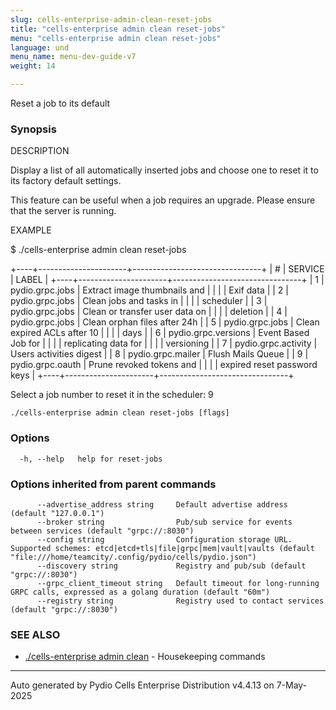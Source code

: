 ```yaml
---
slug: cells-enterprise-admin-clean-reset-jobs
title: "cells-enterprise admin clean reset-jobs"
menu: "cells-enterprise admin clean reset-jobs"
language: und
menu_name: menu-dev-guide-v7
weight: 14

---
```

Reset a job to its default

### Synopsis


DESCRIPTION

Display a list of all automatically inserted jobs and choose one to reset it to its factory default settings. 
	
This feature can be useful when a job requires an upgrade.
Please ensure that the server is running. 

EXAMPLE

  $ ./cells-enterprise admin clean reset-jobs

  +----+----------------------+--------------------------------+
  | #  |       SERVICE        |             LABEL              |
  +----+----------------------+--------------------------------+
  |  1 | pydio.grpc.jobs      | Extract image thumbnails and   |
  |    |                      | Exif data                      |
  |  2 | pydio.grpc.jobs      | Clean jobs and tasks in        |
  |    |                      | scheduler                      |
  |  3 | pydio.grpc.jobs      | Clean or transfer user data on |
  |    |                      | deletion                       |
  |  4 | pydio.grpc.jobs      | Clean orphan files after 24h   |
  |  5 | pydio.grpc.jobs      | Clean expired ACLs after 10    |
  |    |                      | days                           |
  |  6 | pydio.grpc.versions  | Event Based Job for            |
  |    |                      | replicating data for           |
  |    |                      | versioning                     |
  |  7 | pydio.grpc.activity  | Users activities digest        |
  |  8 | pydio.grpc.mailer    | Flush Mails Queue              |
  |  9 | pydio.grpc.oauth     | Prune revoked tokens and       |
  |    |                      | expired reset password keys    |
  +----+----------------------+--------------------------------+

  Select a job number to reset it in the scheduler: 9

 

```
./cells-enterprise admin clean reset-jobs [flags]
```

### Options

```
  -h, --help   help for reset-jobs
```

### Options inherited from parent commands

```
      --advertise_address string     Default advertise address (default "127.0.0.1")
      --broker string                Pub/sub service for events between services (default "grpc://:8030")
      --config string                Configuration storage URL. Supported schemes: etcd|etcd+tls|file|grpc|mem|vault|vaults (default "file:///home/teamcity/.config/pydio/cells/pydio.json")
      --discovery string             Registry and pub/sub (default "grpc://:8030")
      --grpc_client_timeout string   Default timeout for long-running GRPC calls, expressed as a golang duration (default "60m")
      --registry string              Registry used to contact services (default "grpc://:8030")
```

### SEE ALSO

* [./cells-enterprise admin clean](../cells-enterprise-admin-clean)	 - Housekeeping commands

---
Auto generated by Pydio Cells Enterprise Distribution v4.4.13 on 7-May-2025
